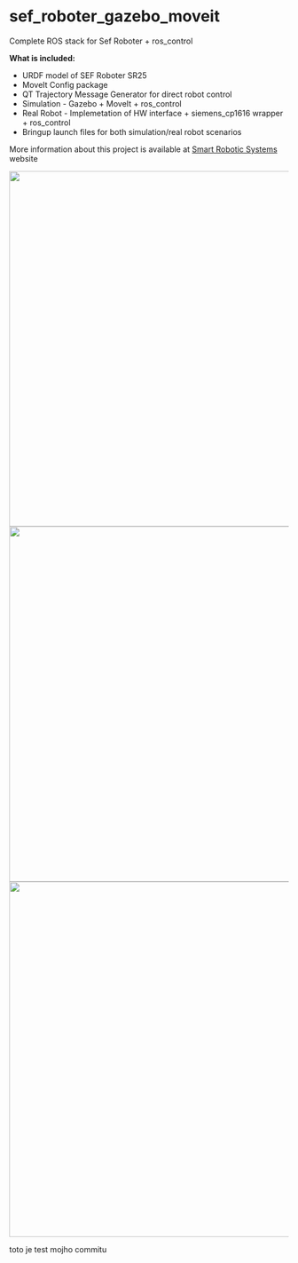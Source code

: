 # sef_roboter_gazebo_moveit
Complete ROS stack for Sef Roboter + ros_control 

**What is included:**
- URDF model of SEF Roboter SR25
- MoveIt Config package
- QT Trajectory Message Generator for direct robot control
- Simulation - Gazebo + MoveIt + ros_control 
- Real Robot - Implemetation of HW interface + siemens_cp1616 wrapper + ros_control 
- Bringup launch files for both simulation/real robot scenarios

More information about this project is available at [Smart Robotic Systems](http://www.smartroboticsys.eu/?cat=9) website

<img src="http://www.smartroboticsys.eu/wp-content/uploads/2016/08/gazebo_title.png" width="640">


<img src="http://www.smartroboticsys.eu/wp-content/uploads/2016/09/SEF.jpg" width="640">


<img src="http://www.smartroboticsys.eu/wp-content/uploads/2016/09/SR25_joint_publisher.png" width="640">


toto je test mojho commitu
